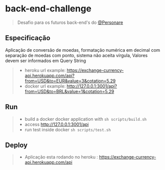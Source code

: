 # back-end-challenge

> Desafio para os futuros back-end's do [@Personare](https://github.com/Personare)

## Especificação
Aplicação de conversão de moedas, formatação numérica em decimal com separação de moedas com ponto, sistema não aceita vírgula, Valores devem ser informados em Query String
> - heroku url example: https://exchange-currency-api.herokuapp.com/api?from=USD&to=EUR&value=3&cotation=5.29
> - docker url example: http://127.0.0.1:3001/api?from=USD&to=BRL&value=1&cotation=5.29


## Run
> - build a docker docker application with ` sh scripts/build.sh `
> - access http://127.0.0.1:3001/api
> - run test inside docker ` sh scripts/test.sh `

## Deploy
> - Aplicação esta rodando no heroku : https://exchange-currency-api.herokuapp.com/api